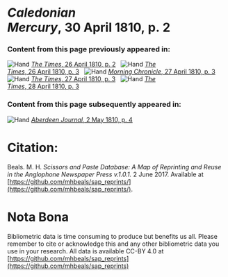 # *Caledonian Mercury*, 30 April 1810, p. 2  
  
### Content from this page previously appeared in:  
![Hand](http://scissorsandpaste.net/wp-content/uploads/2017/06/smallhandpointer.png) [*The Times*, 26 April 1810, p. 2](https://mhbeals.github.io/sap_html/The-Times/The-Times-26-April-1810-p-2)  
![Hand](http://scissorsandpaste.net/wp-content/uploads/2017/06/smallhandpointer.png) [*The Times*, 26 April 1810, p. 3](https://mhbeals.github.io/sap_html/The-Times/The-Times-26-April-1810-p-3)  
![Hand](http://scissorsandpaste.net/wp-content/uploads/2017/06/smallhandpointer.png) [*Morning Chronicle*, 27 April 1810, p. 3](https://mhbeals.github.io/sap_html/Morning-Chronicle/Morning-Chronicle-27-April-1810-p-3)  
![Hand](http://scissorsandpaste.net/wp-content/uploads/2017/06/smallhandpointer.png) [*The Times*, 27 April 1810, p. 3](https://mhbeals.github.io/sap_html/The-Times/The-Times-27-April-1810-p-3)  
![Hand](http://scissorsandpaste.net/wp-content/uploads/2017/06/smallhandpointer.png) [*The Times*, 28 April 1810, p. 3](https://mhbeals.github.io/sap_html/The-Times/The-Times-28-April-1810-p-3)  
  
### Content from this page subsequently appeared in:  
![Hand](http://scissorsandpaste.net/wp-content/uploads/2017/06/smallhandpointer.png) [*Aberdeen Journal*, 2 May 1810, p. 4](https://mhbeals.github.io/sap_html/Aberdeen-Journal/Aberdeen-Journal-2-May-1810-p-4)  


# Citation: 

Beals. M. H. *Scissors and Paste Database: A Map of Reprinting and Reuse in the Anglophone Newspaper Press v.1.0.1.* 2 June 2017. Available at [https://github.com/mhbeals/sap_reprints/](https://github.com/mhbeals/sap_reprints/). 

# Nota Bona

Bibliometric data is time consuming to produce but benefits us all. Please remember to cite or acknowledge this and any other bibliometric data you use in your research. All data is available CC-BY 4.0 at [https://github.com/mhbeals/sap_reprints](https://github.com/mhbeals/sap_reprints)